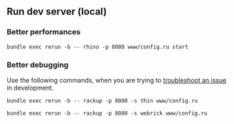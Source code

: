 ## Run dev server (local)

### Better performances

```shell
bundle exec rerun -b -- rhino -p 8080 www/config.ru start
```

### Better debugging

Use the following commands, when you are trying to
[troubleshoot an issue][better_errors#multi-worker-servers] in development.

```shell
bundle exec rerun -b -- rackup -p 8080 -s thin www/config.ru
```

```shell
bundle exec rerun -b -- rackup -p 8080 -s webrick www/config.ru
```

<!-- hypelinks -->

[better_errors#multi-worker-servers]: https://github.com/BetterErrors/better_errors#unicorn-puma-and-other-multi-worker-servers
